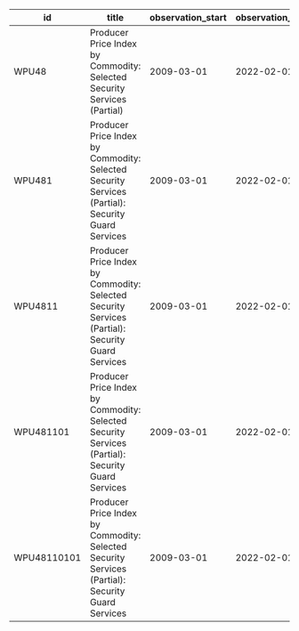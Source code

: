 | id          | title                                                                                            | observation_start   | observation_end   |
|-------------|--------------------------------------------------------------------------------------------------|---------------------|-------------------|
| WPU48       | Producer Price Index by Commodity: Selected Security Services (Partial)                          | 2009-03-01          | 2022-02-01        |
| WPU481      | Producer Price Index by Commodity: Selected Security Services (Partial): Security Guard Services | 2009-03-01          | 2022-02-01        |
| WPU4811     | Producer Price Index by Commodity: Selected Security Services (Partial): Security Guard Services | 2009-03-01          | 2022-02-01        |
| WPU481101   | Producer Price Index by Commodity: Selected Security Services (Partial): Security Guard Services | 2009-03-01          | 2022-02-01        |
| WPU48110101 | Producer Price Index by Commodity: Selected Security Services (Partial): Security Guard Services | 2009-03-01          | 2022-02-01        |
